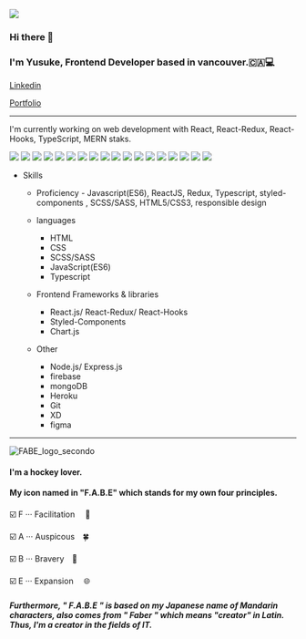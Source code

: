 ![](https://komarev.com/ghpvc/?username=YusukeYoshihiro&color=green)

### Hi there 👋
### I'm Yusuke, Frontend Developer based in vancouver.🇨🇦💻
[Linkedin](https://www.linkedin.com/in/yusuke-yoshihiro-ab46491b2/)

[Portfolio](https://individual-portfolio-git-main.yusukeyoshihiro.vercel.app/)
***

I'm currently working on web development with React, React-Redux, React-Hooks, TypeScript, MERN staks.

 ![](https://img.shields.io/badge/HTML5-E34F26?style=for-the-badge&logo=html5&logoColor=white)
 ![](https://img.shields.io/badge/CSS3-1572B6?style=for-the-badge&logo=css3&logoColor=white)
 ![](https://img.shields.io/badge/JavaScript-F7DF1E?style=for-the-badge&logo=javascript&logoColor=black)
 ![](https://img.shields.io/badge/TypeScript-007ACC?style=for-the-badge&logo=typescript&logoColor=white)
 ![](https://img.shields.io/badge/Sass-CC6699?style=for-the-badge&logo=sass&logoColor=white) 
 ![](https://img.shields.io/badge/jQuery-0769AD?style=for-the-badge&logo=jquery&logoColor=white)
 ![](https://img.shields.io/badge/React-20232A?style=for-the-badge&logo=react&logoColor=61DAFB)
 ![](https://img.shields.io/badge/Redux-593D88?style=for-the-badge&logo=redux&logoColor=white)
 ![](https://img.shields.io/badge/Gatsby-663399?style=for-the-badge&logo=gatsby&logoColor=white)
 ![](https://img.shields.io/badge/styled--components-DB7093?style=for-the-badge&logo=styled-components&logoColor=white)
 ![](https://img.shields.io/badge/Bootstrap-563D7C?style=for-the-badge&logo=bootstrap&logoColor=white)
 ![](https://img.shields.io/badge/MySQL-00000F?style=for-the-badge&logo=mysql&logoColor=white)
 ![](https://img.shields.io/badge/MongoDB-4EA94B?style=for-the-badge&logo=mongodb&logoColor=white)
 ![](https://img.shields.io/badge/Amazon_AWS-232F3E?style=for-the-badge&logo=amazon-aws&logoColor=white)
 ![](https://img.shields.io/badge/Express.js-404D59?style=for-the-badge)
 ![](https://img.shields.io/badge/Node.js-43853D?style=for-the-badge&logo=node.js&logoColor=white)
 ![](https://aleen42.github.io/badges/src/photoshop.svg)
 ![](https://aleen42.github.io/badges/src/illustrator.svg)
  
    
- Skills
  - Proficiency - Javascript(ES6), ReactJS, Redux, Typescript, styled-components , SCSS/SASS, HTML5/CSS3, responsible design

  - languages
    - HTML
    - CSS
    - SCSS/SASS
    - JavaScript(ES6)
    - Typescript
  - Frontend Frameworks & libraries
     - React.js/ React-Redux/ React-Hooks
     - Styled-Components
     - Chart.js
  - Other
     - Node.js/ Express.js
     - firebase
     - mongoDB
     - Heroku
     - Git
     - XD
     - figma
   
***
![FABE_logo_secondo](https://user-images.githubusercontent.com/58486430/112737244-3075a180-8f16-11eb-9e1b-7f6eab1242e8.png)



#### I'm a hockey lover. 
#### My icon named in "F.A.B.E" which stands for  my own four principles.

 :ballot_box_with_check:  F ··· Facilitation 　🤝

 :ballot_box_with_check:  A ··· Auspicous　:four_leaf_clover:

 :ballot_box_with_check:  B ··· Bravery　:lion:

 :ballot_box_with_check:  E ··· Expansion 　:globe_with_meridians:

##### Furthermore, " F.A.B.E " is based on my Japanese name of Mandarin characters, also comes from " Faber " which means "creator" in Latin. Thus, I'm a creator in the fields of IT.
